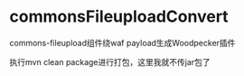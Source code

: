 # commonsFileuploadConvert
commons-fileupload组件绕waf payload生成Woodpecker插件


执行mvn clean package进行打包，这里我就不传jar包了
